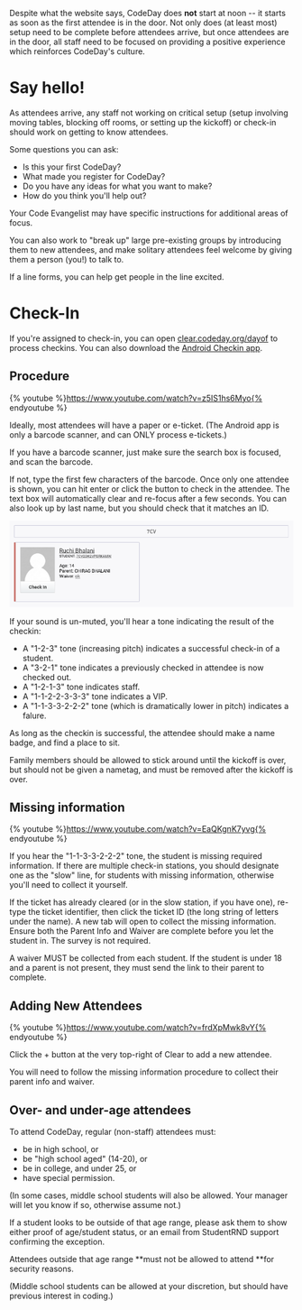 Despite what the website says, CodeDay does **not** start at noon -- it starts as soon as the first attendee is in the door. Not only does \(at least most\) setup need to be complete before attendees arrive, but once attendees are in the door, all staff need to be focused on providing a positive experience which reinforces CodeDay's culture.

# Say hello!

As attendees arrive, any staff not working on critical setup \(setup involving moving tables, blocking off rooms, or setting up the kickoff\) or check-in should work on getting to know attendees.

Some questions you can ask:

* Is this your first CodeDay?
* What made you register for CodeDay?
* Do you have any ideas for what you want to make?
* How do you think you'll help out?

Your Code Evangelist may have specific instructions for additional areas of focus.

You can also work to "break up" large pre-existing groups by introducing them to new attendees, and make solitary attendees feel welcome by giving them a person \(you!\) to talk to.

If a line forms, you can help get people in the line excited.

# Check-In

If you're assigned to check-in, you can open [clear.codeday.org/dayof](https://clear.codeday.org/dayof) to process checkins. You can also download the [Android Checkin app](https://play.google.com/store/apps/details?id=org.srnd.codeday.clear.checkin&hl=en).

## Procedure

{% youtube %}https://www.youtube.com/watch?v=z5IS1hs6Myo{% endyoutube %}

Ideally, most attendees will have a paper or e-ticket. \(The Android app is only a barcode scanner, and can ONLY process e-tickets.\)

If you have a barcode scanner, just make sure the search box is focused, and scan the barcode.

If not, type the first few characters of the barcode. Once only one attendee is shown, you can hit enter or click the button to check in the attendee. The text box will automatically clear and re-focus after a few seconds. You can also look up by last name, but you should check that it matches an ID.

![](/assets/2017-02-03-180429_808x245_scrot.png)

If your sound is un-muted, you'll hear a tone indicating the result of the checkin:

* A "1-2-3" tone \(increasing pitch\) indicates a successful check-in of a student.
* A "3-2-1" tone indicates a previously checked in attendee is now checked out.
* A "1-2-1-3" tone indicates staff.
* A "1-1-2-2-3-3-3" tone indicates a VIP.
* A "1-1-3-3-2-2-2" tone \(which is dramatically lower in pitch\) indicates a falure.

As long as the checkin is successful, the attendee should make a name badge, and find a place to sit.

Family members should be allowed to stick around until the kickoff is over, but should not be given a nametag, and must be removed after the kickoff is over.

## Missing information

{% youtube %}https://www.youtube.com/watch?v=EaQKgnK7yvg{% endyoutube %}

If you hear the "1-1-3-3-2-2-2" tone, the student is missing required information. If there are multiple check-in stations, you should designate one as the "slow" line, for students with missing information, otherwise you'll need to collect it yourself.

If the ticket has already cleared \(or in the slow station, if you have one\), re-type the ticket identifier, then click the ticket ID \(the long string of letters under the name\). A new tab will open to collect the missing information. Ensure both the Parent Info and Waiver are complete before you let the student in. The survey is not required.

A waiver MUST be collected from each student. If the student is under 18 and a parent is not present, they must send the link to their parent to complete.

## Adding New Attendees

{% youtube %}https://www.youtube.com/watch?v=frdXpMwk8vY{% endyoutube %}

Click the + button at the very top-right of Clear to add a new attendee.

You will need to follow the missing information procedure to collect their parent info and waiver.

## Over- and under-age attendees

To attend CodeDay, regular \(non-staff\) attendees must:

* be in high school, or
* be "high school aged" \(14-20\), or
* be in college, and under 25, or
* have special permission.

\(In some cases, middle school students will also be allowed. Your manager will let you know if so, otherwise assume not.\)

If a student looks to be outside of that age range, please ask them to show either proof of age/student status, or an email from StudentRND support confirming the exception.

Attendees outside that age range **must not be allowed to attend **for security reasons.

\(Middle school students can be allowed at your discretion, but should have previous interest in coding.\)

